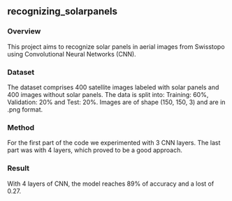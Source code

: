 ## recognizing_solarpanels

### Overview
This project aims to recognize solar panels in aerial images from Swisstopo using Convolutional Neural Networks (CNN).

### Dataset
The dataset comprises 400 satellite images labeled with solar panels and 400 images without solar panels. The data is split into: Training: 60%, Validation: 20% and Test: 20%.
Images are of shape (150, 150, 3) and are in .png format.

### Method
For the first part of the code we experimented with 3 CNN layers. The last part was with 4 layers, which proved to be a good approach.

### Result
With 4 layers of CNN, the model reaches 89% of accuracy and a lost of 0.27. 

